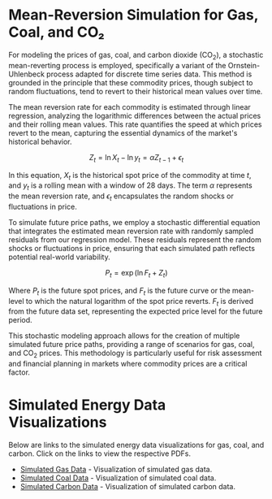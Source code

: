 # Mean-Reversion Simulation for Gas, Coal, and CO₂
For modeling the prices of gas, coal, and carbon dioxide (CO$_2$), a stochastic mean-reverting process is employed, specifically a variant of the Ornstein-Uhlenbeck process adapted for discrete time series data. This method is grounded in the principle that these commodity prices, though subject to random fluctuations, tend to revert to their historical mean values over time.

The mean reversion rate for each commodity is estimated through linear regression, analyzing the logarithmic differences between the actual prices and their rolling mean values. This rate quantifies the speed at which prices revert to the mean, capturing the essential dynamics of the market's historical behavior.

$$Z_t = \ln{X_t} - \ln{y_t} = \alpha Z_{t-1} + \epsilon_t$$

In this equation, $X_t$ is the historical spot price of the commodity at time $t$, and $y_t$ is a rolling mean with a window of 28 days. The term $\alpha$ represents the mean reversion rate, and $\epsilon_t$ encapsulates the random shocks or fluctuations in price.

To simulate future price paths, we employ a stochastic differential equation that integrates the estimated mean reversion rate with randomly sampled residuals from our regression model. These residuals represent the random shocks or fluctuations in price, ensuring that each simulated path reflects potential real-world variability.

$$ P_t = \exp({\ln{F_t} + Z_t})$$

Where $P_t$ is the future spot prices, and $F_t$ is the future curve or the mean-level to which the natural logarithm of the spot price reverts. $F_t$ is derived from the future data set, representing the expected price level for the future period.

This stochastic modeling approach allows for the creation of multiple simulated future price paths, providing a range of scenarios for gas, coal, and CO$_2$ prices. This methodology is particularly useful for risk assessment and financial planning in markets where commodity prices are a critical factor.


# Simulated Energy Data Visualizations

Below are links to the simulated energy data visualizations for gas, coal, and carbon. Click on the links to view the respective PDFs.

- [Simulated Gas Data](./simulated_gas.pdf) - Visualization of simulated gas data.
- [Simulated Coal Data](./simulated_coal.pdf) - Visualization of simulated coal data.
- [Simulated Carbon Data](./simulated_carbon.pdf) - Visualization of simulated carbon data.
